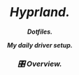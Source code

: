 <div align = "center"> <h1><i>Hyprland.<i></a></h1>

<p align="center">
  <strong>Dotfiles.</strong</p>

My daily driver setup.

### 🎛️ Overview.

</div>
